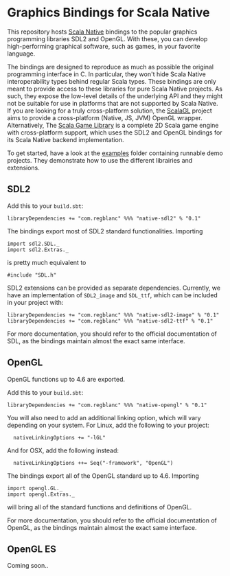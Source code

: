 # Graphics Bindings for Scala Native

This repository hosts [Scala Native](http://scala-native.org) bindings to the
popular graphics programming libraries SDL2 and OpenGL. With these, you can
develop high-performing graphical software, such as games, in your favorite
language.

The bindings are designed to reproduce as much as possible the original
programming interface in C. In particular, they won't hide Scala Native
interoperability types behind regular Scala types. These bindings are only
meant to provide access to these libraries for pure Scala Native projects. As
such, they expose the low-level details of the underlying API and they might
not be suitable for use in platforms that are not supported by Scala Native.
If you are looking for a truly cross-platform solution, the
[ScalaGL](https://github.com/samarion/scalagl) project aims to provide a
cross-platform (Native, JS, JVM) OpenGL wrapper. Alternatively, The [Scala Game
Library](http://github.com/regb/scala-game-library) is a complete 2D Scala game
engine with cross-platform support, which uses the SDL2 and OpenGL bindings for
its Scala Native backend implementation.

To get started, have a look at the [examples](/examples) folder containing
runnable demo projects. They demonstrate how to use the different librairies
and extensions.

## SDL2

Add this to your `build.sbt`:

    libraryDependencies += "com.regblanc" %%% "native-sdl2" % "0.1"

The bindings export most of SDL2 standard functionalities. Importing

    import sdl2.SDL._
    import sdl2.Extras._

is pretty much equivalent to

    #include "SDL.h"

SDL2 extensions can be provided as separate dependencies. Currently, we have an
implementation of `SDL2_image` and `SDL_ttf`, which can be included in your
project with:

    libraryDependencies += "com.regblanc" %%% "native-sdl2-image" % "0.1"
    libraryDependencies += "com.regblanc" %%% "native-sdl2-ttf" % "0.1"

For more documentation, you should refer to the official documentation of SDL,
as the bindings maintain almost the exact same interface.

## OpenGL

OpenGL functions up to 4.6 are exported.

Add this to your `build.sbt`:

    libraryDependencies += "com.regblanc" %%% "native-opengl" % "0.1"

You will also need to add an additional linking option, which will vary
depending on your system. For Linux, add the following to your project:

      nativeLinkingOptions += "-lGL"

And for OSX, add the following instead:

      nativeLinkingOptions ++= Seq("-framework", "OpenGL")

The bindings export all of the OpenGL standard up to 4.6. Importing

    import opengl.GL._
    import opengl.Extras._

will bring all of the standard functions and definitions of OpenGL.

For more documentation, you should refer to the official documentation of
OpenGL, as the bindings maintain almost the exact same interface.

## OpenGL ES

Coming soon..
